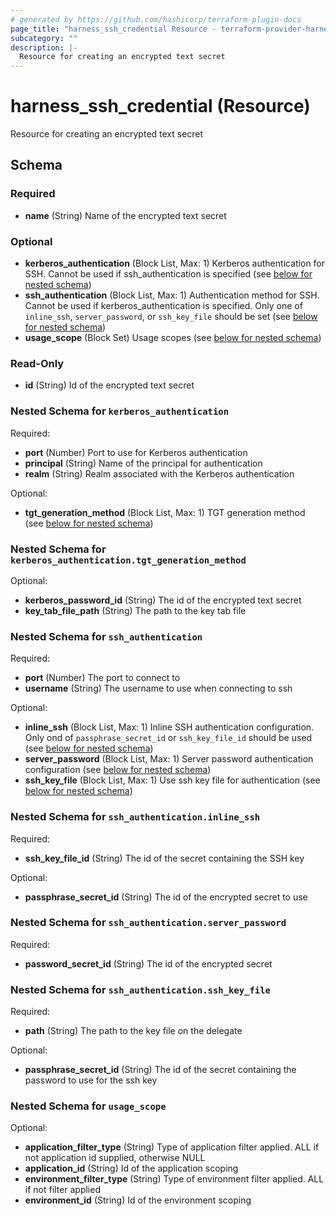 ```yaml
---
# generated by https://github.com/hashicorp/terraform-plugin-docs
page_title: "harness_ssh_credential Resource - terraform-provider-harness"
subcategory: ""
description: |-
  Resource for creating an encrypted text secret
---
```


# harness_ssh_credential (Resource)

Resource for creating an encrypted text secret



<!-- schema generated by tfplugindocs -->
## Schema

### Required

- **name** (String) Name of the encrypted text secret

### Optional

- **kerberos_authentication** (Block List, Max: 1) Kerberos authentication for SSH. Cannot be used if ssh_authentication is specified (see [below for nested schema](#nestedblock--kerberos_authentication))
- **ssh_authentication** (Block List, Max: 1) Authentication method for SSH. Cannot be used if kerberos_authentication is specified. Only one of `inline_ssh`, `server_password`, or `ssh_key_file` should be set (see [below for nested schema](#nestedblock--ssh_authentication))
- **usage_scope** (Block Set) Usage scopes (see [below for nested schema](#nestedblock--usage_scope))

### Read-Only

- **id** (String) Id of the encrypted text secret

<a id="nestedblock--kerberos_authentication"></a>
### Nested Schema for `kerberos_authentication`

Required:

- **port** (Number) Port to use for Kerberos authentication
- **principal** (String) Name of the principal for authentication
- **realm** (String) Realm associated with the Kerberos authentication

Optional:

- **tgt_generation_method** (Block List, Max: 1) TGT generation method (see [below for nested schema](#nestedblock--kerberos_authentication--tgt_generation_method))

<a id="nestedblock--kerberos_authentication--tgt_generation_method"></a>
### Nested Schema for `kerberos_authentication.tgt_generation_method`

Optional:

- **kerberos_password_id** (String) The id of the encrypted text secret
- **key_tab_file_path** (String) The path to the key tab file



<a id="nestedblock--ssh_authentication"></a>
### Nested Schema for `ssh_authentication`

Required:

- **port** (Number) The port to connect to
- **username** (String) The username to use when connecting to ssh

Optional:

- **inline_ssh** (Block List, Max: 1) Inline SSH authentication configuration. Only ond of `passphrase_secret_id` or `ssh_key_file_id` should be used (see [below for nested schema](#nestedblock--ssh_authentication--inline_ssh))
- **server_password** (Block List, Max: 1) Server password authentication configuration (see [below for nested schema](#nestedblock--ssh_authentication--server_password))
- **ssh_key_file** (Block List, Max: 1) Use ssh key file for authentication (see [below for nested schema](#nestedblock--ssh_authentication--ssh_key_file))

<a id="nestedblock--ssh_authentication--inline_ssh"></a>
### Nested Schema for `ssh_authentication.inline_ssh`

Required:

- **ssh_key_file_id** (String) The id of the secret containing the SSH key

Optional:

- **passphrase_secret_id** (String) The id of the encrypted secret to use


<a id="nestedblock--ssh_authentication--server_password"></a>
### Nested Schema for `ssh_authentication.server_password`

Required:

- **password_secret_id** (String) The id of the encrypted secret


<a id="nestedblock--ssh_authentication--ssh_key_file"></a>
### Nested Schema for `ssh_authentication.ssh_key_file`

Required:

- **path** (String) The path to the key file on the delegate

Optional:

- **passphrase_secret_id** (String) The id of the secret containing the password to use for the ssh key



<a id="nestedblock--usage_scope"></a>
### Nested Schema for `usage_scope`

Optional:

- **application_filter_type** (String) Type of application filter applied. ALL if not application id supplied, otherwise NULL
- **application_id** (String) Id of the application scoping
- **environment_filter_type** (String) Type of environment filter applied. ALL if not filter applied
- **environment_id** (String) Id of the environment scoping



